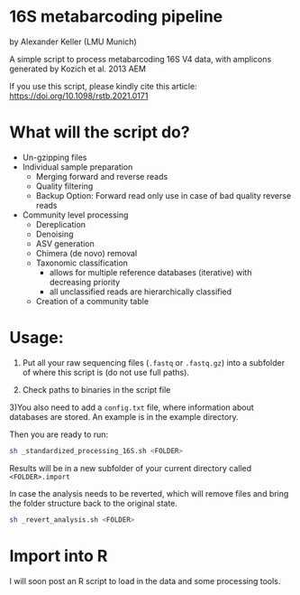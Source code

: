 # 16S metabarcoding pipeline
by Alexander Keller (LMU Munich)

A simple script to process metabarcoding 16S V4 data, with amplicons generated by Kozich et al. 2013 AEM

If you use this script, please kindly cite this article: https://doi.org/10.1098/rstb.2021.0171

# What will the script do?

* Un-gzipping files
* Individual sample preparation
  * Merging forward and reverse reads
  * Quality filtering
  * Backup Option: Forward read only use in case of bad quality reverse reads
* Community level processing
  * Dereplication
  * Denoising
  * ASV generation
  * Chimera (de novo) removal
  * Taxonomic classification
    - allows for multiple reference databases (iterative) with decreasing priority
    - all unclassified reads are hierarchically classified
  * Creation of a community table

# Usage:
1) Put all your raw sequencing files (```.fastq``` or ```.fastq.gz```) into a subfolder of where this script is (do not use full paths).

2) Check paths to binaries in the script file

3)You also need to add a ```config.txt``` file, where information about databases are stored. An example is in the example directory.

Then you are ready to run:
```sh
sh _standardized_processing_16S.sh <FOLDER>
```

Results will be in a new subfolder of your current directory called ```<FOLDER>.import```

In case the analysis needs to be reverted, which will remove files and bring the folder structure back to the original state.

```sh
sh _revert_analysis.sh <FOLDER>
```

# Import into R
I will soon post an R script to load in the data and some processing tools.
